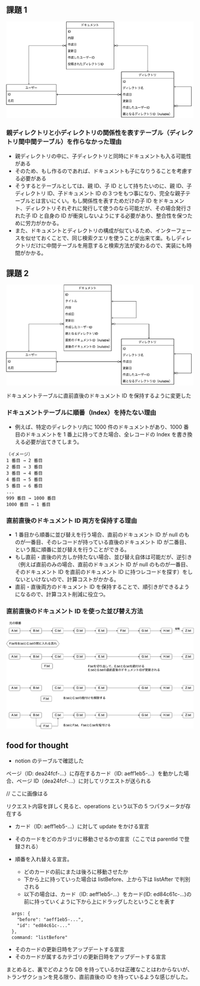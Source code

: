 ## 課題 1

![image](https://raw.githubusercontent.com/yuikoito/PrAhaChallenge/master/db/db-modeling-3/DB3%20Diagram%20task1.drawio.png)

### 親ディレクトリと小ディレクトリの関係性を表すテーブル（ディレクトリ間中間テーブル）を作らなかった理由

- 親ディレクトリの中に、子ディレクトリと同時にドキュメントも入る可能性がある
- そのため、もし作るのであれば、ドキュメントも子になりうることを考慮する必要がある
- そうするとテーブルとしては、親 ID、子 ID として持ちたいのに、親 ID、子ディレクトリ ID、子ドキュメント ID の３つをもつ事になり、完全な親子テーブルとは言いにくい。もし関係性を表すためだけの子 ID をドキュメント、ディレクトリそれぞれに発行して使うのなら可能だが、その場合発行された子 ID と自身の ID が衝突しないようにする必要があり、整合性を保つために労力がかかる。
- また、ドキュメントとディレクトリの構成が似ているため、インターフェースを似せておくことで、同じ検索クエリを使うことが出来て楽。もしディレクトリだけに中間テーブルを用意すると検索方法が変わるので、実装にも時間がかかる。

## 課題 2

![image](https://raw.githubusercontent.com/yuikoito/PrAhaChallenge/master/db/db-modeling-3/DB3%20Diagram%20task2.drawio.png)

ドキュメントテーブルに直前直後のドキュメント ID を保持するように変更した

### ドキュメントテーブルに順番（Index）を持たない理由

- 例えば、特定のディレクトリ内に 1000 件のドキュメントがあり、1000 番目のドキュメントを 1 番上に持ってきた場合、全レコードの Index を書き換える必要が出てきてしまう。

```
（イメージ）
1 番目 → 2 番目
2 番目 → 3 番目
3 番目 → 4 番目
4 番目 → 5 番目
5 番目 → 6 番目
...
999 番目 → 1000 番目
1000 番目 → 1 番目
```

### 直前直後のドキュメント ID 両方を保持する理由

- 1 番目から順番に並び替えを行う場合、直前のドキュメント ID が null のものが一番目、そのレコードが持っている直後のドキュメント ID が二番目、という風に順番に並び替えを行うことができる。
- もし直前・直後の片方しか持たない場合、並び替え自体は可能だが、逆引き（例えば直前のみの場合、直前のドキュメント ID が null のものが一番目、そのドキュメント ID を直前のドキュメント ID に持つレコードを探す）をしないといけないので、計算コストがかかる。
- 直前・直後両方のドキュメント ID を保持することで、順引きができるようになるので、計算コスト削減に役立つ。

### 直前直後のドキュメント ID を使った並び替え方法

![image](https://raw.githubusercontent.com/yuikoito/PrAhaChallenge/master/db/db-modeling-3/DB3%20Diagram%20task2-example.drawio.png)

## food for thought

- notion のテーブルで確認した

ページ（ID: dea24fcf-...）に存在するカード（ID: aeff1eb5-...）を動かした場合、ページ ID（dea24fcf-...）に対してリクエストが送られる

// ここに画像はる

リクエスト内容を詳しく見ると、operations という以下の 5 つパラメータが存在する

- カード（ID: aeff1eb5-...）に対して update をかける宣言
- そのカードをどのカテゴリに移動させるかの宣言（ここでは parentId で登録される）
- 順番を入れ替える宣言。

  - どのカードの前にまたは後ろに移動させたか
  - 下から上に持っていった場合は listBefore、上から下は listAfter で判別される
  - 以下の場合は、カード（ID: aeff1eb5-...）をカード(ID: ed84c61c-...)の前に持っていくように下から上にドラッグしたということを表す

```
  args: {
    "before": "aeff1eb5-...",
    "id": "ed84c61c-..."
  },
  command: "listBefore"
```

- そのカードの更新日時をアップデートする宣言
- そのカードが属するカテゴリの更新日時をアップデートする宣言

まとめると、裏でどのような DB を持っているかは正確なことはわからないが、トランザクションを見る限り、直前直後の ID を持っているような感じがした。
